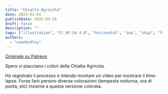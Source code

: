 ```yaml
---
title: "Chiatta Agricola"
date: 2023-02-01
publishDate: 2025-04-28
draft: false
description: ""
tags: ["illustration", "CC BY-SA 4.0", "horizontal", "sea", "ship", "farming", "wind turbine"]
authors:
  - "seanbodley"
---
```


[Originale su Patreon](https://www.patreon.com/posts/painted-farming-78049477)

Spero vi piacciano i colori della Chiatta Agricola.

Ho registrato il processo e intendo montare un video per mostrare il time-lapse. Forse farò persino diverse colorazioni (tempesta notturna, ora di punta, etc) insieme a questa versione colorata.
